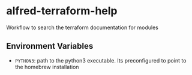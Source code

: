 alfred-terraform-help
=====================

Workflow to search the terraform documentation for modules


## Environment Variables

* `PYTHON3`: path to the python3 executable. Its preconfigured to point to the homebrew installation
